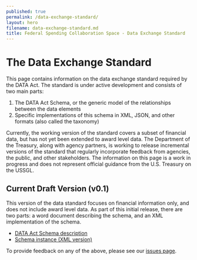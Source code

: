 ```yaml
---
published: true
permalink: /data-exchange-standard/
layout: hero
filename: data-exchange-standard.md
title: Federal Spending Collaboration Space - Data Exchange Standard
---
```


# The Data Exchange Standard

This page contains information on the data exchange standard required by the DATA Act. The standard is under active development and consists of two main parts:

1. The DATA Act Schema, or the generic model of the relationships between the data elements
2. Specific implementations of this schema in XML, JSON, and other formats (also called the taxonomy)

Currently, the working version of the standard covers a subset of financial data, but has not yet been extended to award level data. The Department of the Treasury, along with agency partners, is working to release incremental versions of the standard that regularly incorporate feedback from agencies, the public, and other stakeholders. The information on this page is a work in progress and does not represent official guidance from the U.S. Treasury on the USSGL. 

## Current Draft Version (v0.1)

This version of the data standard focuses on financial information only, and does not include award level data. As part of this initial release, there are two parts: a word document describing the schema, and an XML implementation of the schema. 

- <a href="/assets/docs/DATA_Act_Schema_v0.1.docx">DATA Act Schema description</a>
- <a href="/assets/docs/data_act_schema_v0.1.zip">Schema instance (XML version)</a>

To provide feedback on any of the above, please see our [issues page](https://github.com/fedspendingtransparency/fedspendingtransparency.github.io/issues).

